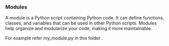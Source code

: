 ### Modules

A module is a Python script containing Python code. It can define functions, classes, and variables that can be used in other Python scripts. Modules help organize and modularize your code, making it more maintainable.

For example refer my_module.py in this folder .
